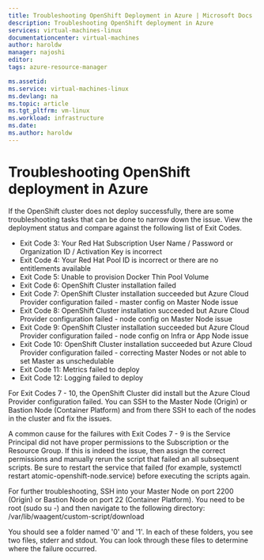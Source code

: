 ```yaml
---
title: Troubleshooting OpenShift Deployment in Azure | Microsoft Docs
description: Troubleshooting OpenShift deployment in Azure
services: virtual-machines-linux
documentationcenter: virtual-machines
author: haroldw
manager: najoshi
editor: 
tags: azure-resource-manager

ms.assetid: 
ms.service: virtual-machines-linux
ms.devlang: na
ms.topic: article
ms.tgt_pltfrm: vm-linux
ms.workload: infrastructure
ms.date: 
ms.author: haroldw
---
```


# Troubleshooting OpenShift deployment in Azure

If the OpenShift cluster does not deploy successfully, there are some troubleshooting tasks that can be done to narrow down the issue. View the deployment status and compare against the following list of Exit Codes.

- Exit Code 3: Your Red Hat Subscription User Name / Password or Organization ID / Activation Key is incorrect
- Exit Code 4: Your Red Hat Pool ID is incorrect or there are no entitlements available
- Exit Code 5: Unable to provision Docker Thin Pool Volume
- Exit Code 6: OpenShift Cluster installation failed
- Exit Code 7: OpenShift Cluster installation succeeded but Azure Cloud Provider configuration failed - master config on Master Node issue
- Exit Code 8: OpenShift Cluster installation succeeded but Azure Cloud Provider configuration failed - node config on Master Node issue
- Exit Code 9: OpenShift Cluster installation succeeded but Azure Cloud Provider configuration failed - node config on Infra or App Node issue
- Exit Code 10: OpenShift Cluster installation succeeded but Azure Cloud Provider configuration failed - correcting Master Nodes or not able to set Master as unschedulable
- Exit Code 11: Metrics failed to deploy
- Exit Code 12: Logging failed to deploy

For Exit Codes 7 - 10, the OpenShift Cluster did install but the Azure Cloud Provider configuration failed. You can SSH to the Master Node (Origin) or Bastion Node (Container Platform) and from there SSH to each of the nodes in the cluster and fix the issues.

A common cause for the failures with Exit Codes 7 - 9 is the Service Principal did not have proper permissions to the Subscription or the Resource Group. If this is indeed the issue, then assign the correct permissions and manually rerun the script that failed an all subsequent scripts.
Be sure to restart the service that failed (for example, systemctl restart atomic-openshift-node.service) before executing the scripts again.

For further troubleshooting, SSH into your Master Node on port 2200 (Origin) or Bastion Node on port 22 (Container Platform). You need to be root (sudo su -) and then navigate to the following directory: /var/lib/waagent/custom-script/download

You should see a folder named '0' and '1'. In each of these folders, you see two files, stderr and stdout. You can look through these files to determine where the failure occurred.

